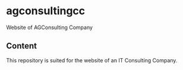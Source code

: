 # agconsultingcc
Website of AGConsulting Company

## Content

This repository is suited for the website of an IT Consulting Company.

